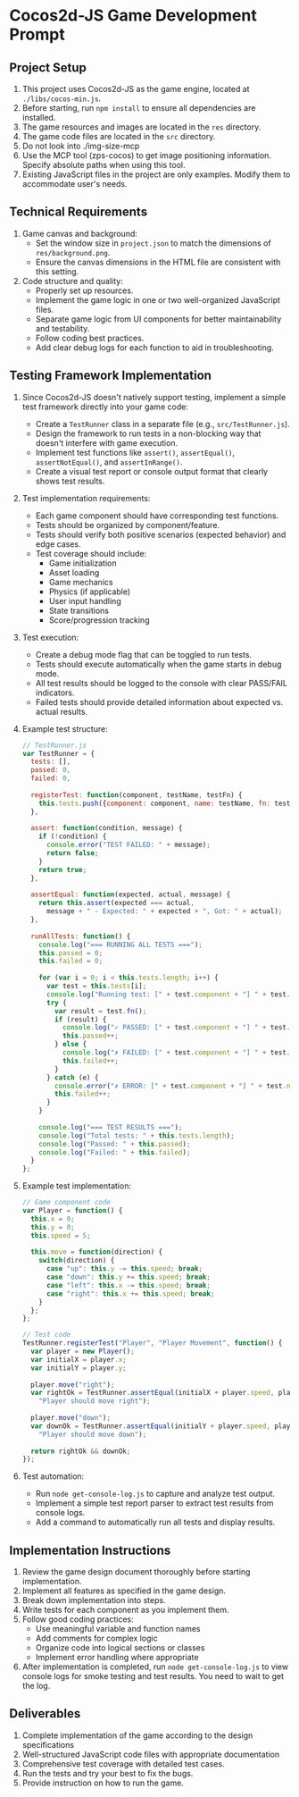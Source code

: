 # Cocos2d-JS Game Development Prompt
## Project Setup
1. This project uses Cocos2d-JS as the game engine, located at
   `./libs/cocos-min.js`.
2. Before starting, run `npm install` to ensure all dependencies are installed.
3. The game resources and images are located in the `res` directory.
4. The game code files are located in the `src` directory.
5. Do not look into ./img-size-mcp
6. Use the MCP tool (zps-cocos) to get image positioning information. Specify
   absolute paths when using this tool.
7. Existing JavaScript files in the project are only examples. Modify them to
   accommodate user's needs.

## Technical Requirements
1. Game canvas and background:
   - Set the window size in `project.json` to match the dimensions of
     `res/background.png`.
   - Ensure the canvas dimensions in the HTML file are consistent with this
     setting.
2. Code structure and quality:
   - Properly set up resources.
   - Implement the game logic in one or two well-organized JavaScript files.
   - Separate game logic from UI components for better maintainability and
     testability.
   - Follow coding best practices.
   - Add clear debug logs for each function to aid in troubleshooting.

## Testing Framework Implementation
1. Since Cocos2d-JS doesn't natively support testing, implement a simple test framework directly into your game code:
   - Create a `TestRunner` class in a separate file (e.g., `src/TestRunner.js`).
   - Design the framework to run tests in a non-blocking way that doesn't interfere with game execution.
   - Implement test functions like `assert()`, `assertEqual()`, `assertNotEqual()`, and `assertInRange()`.
   - Create a visual test report or console output format that clearly shows test results.

2. Test implementation requirements:
   - Each game component should have corresponding test functions.
   - Tests should be organized by component/feature.
   - Tests should verify both positive scenarios (expected behavior) and edge cases.
   - Test coverage should include:
     - Game initialization
     - Asset loading
     - Game mechanics
     - Physics (if applicable)
     - User input handling
     - State transitions
     - Score/progression tracking

3. Test execution:
   - Create a debug mode flag that can be toggled to run tests.
   - Tests should execute automatically when the game starts in debug mode.
   - All test results should be logged to the console with clear PASS/FAIL indicators.
   - Failed tests should provide detailed information about expected vs. actual results.

4. Example test structure:
   ```javascript
   // TestRunner.js
   var TestRunner = {
     tests: [],
     passed: 0,
     failed: 0,
     
     registerTest: function(component, testName, testFn) {
       this.tests.push({component: component, name: testName, fn: testFn});
     },
     
     assert: function(condition, message) {
       if (!condition) {
         console.error("TEST FAILED: " + message);
         return false;
       }
       return true;
     },
     
     assertEqual: function(expected, actual, message) {
       return this.assert(expected === actual, 
         message + " - Expected: " + expected + ", Got: " + actual);
     },
     
     runAllTests: function() {
       console.log("=== RUNNING ALL TESTS ===");
       this.passed = 0;
       this.failed = 0;
       
       for (var i = 0; i < this.tests.length; i++) {
         var test = this.tests[i];
         console.log("Running test: [" + test.component + "] " + test.name);
         try {
           var result = test.fn();
           if (result) {
             console.log("✓ PASSED: [" + test.component + "] " + test.name);
             this.passed++;
           } else {
             console.log("✗ FAILED: [" + test.component + "] " + test.name);
             this.failed++;
           }
         } catch (e) {
           console.error("✗ ERROR: [" + test.component + "] " + test.name + " - " + e.message);
           this.failed++;
         }
       }
       
       console.log("=== TEST RESULTS ===");
       console.log("Total tests: " + this.tests.length);
       console.log("Passed: " + this.passed);
       console.log("Failed: " + this.failed);
     }
   };
   ```

5. Example test implementation:
   ```javascript
   // Game component code
   var Player = function() {
     this.x = 0;
     this.y = 0;
     this.speed = 5;
     
     this.move = function(direction) {
       switch(direction) {
         case "up": this.y -= this.speed; break;
         case "down": this.y += this.speed; break;
         case "left": this.x -= this.speed; break;
         case "right": this.x += this.speed; break;
       }
     };
   };
   
   // Test code
   TestRunner.registerTest("Player", "Player Movement", function() {
     var player = new Player();
     var initialX = player.x;
     var initialY = player.y;
     
     player.move("right");
     var rightOk = TestRunner.assertEqual(initialX + player.speed, player.x, 
       "Player should move right");
     
     player.move("down");
     var downOk = TestRunner.assertEqual(initialY + player.speed, player.y, 
       "Player should move down");
     
     return rightOk && downOk;
   });
   ```

6. Test automation:
   - Run `node get-console-log.js` to capture and analyze test output.
   - Implement a simple test report parser to extract test results from console logs.
   - Add a command to automatically run all tests and display results.

## Implementation Instructions
1. Review the game design document thoroughly before starting implementation.
2. Implement all features as specified in the game design.
3. Break down implementation into steps.
4. Write tests for each component as you implement them.
5. Follow good coding practices:
   - Use meaningful variable and function names
   - Add comments for complex logic
   - Organize code into logical sections or classes
   - Implement error handling where appropriate
6. After implementation is completed, run `node get-console-log.js` to view console logs for smoke testing and test results. You need to wait to get the log.  

## Deliverables
1. Complete implementation of the game according to the design specifications
2. Well-structured JavaScript code files with appropriate documentation
3. Comprehensive test coverage with detailed test cases.
4. Run the tests and try your best to fix the bugs. 
5. Provide instruction on how to run the game. 